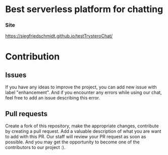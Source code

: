 # Best serverless platform for chatting

### Site

https://siegfriedschmidt.github.io/testTrysteroChat/

# Contribution

## Issues

If you have any ideas to improve the project,
you can add new issue with label "enhancement".
And if you encounter any errors while using our chat, feel
free to add an issue describing this error.

## Pull requests

Create a fork of this repository, make the appropriate changes,
contribute by creating a pull request. Add a valuable description
of what you are want to add with this PR.
Our staff will review your PR request as soon as possible.
And you may get the opportunity to become one of the contributors to our project :).


